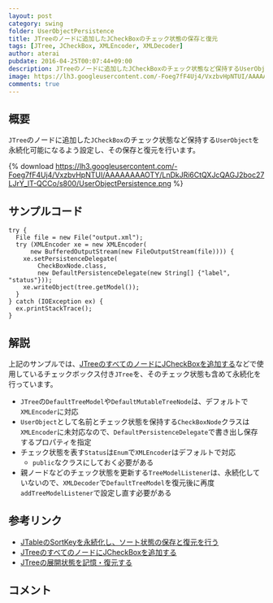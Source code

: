 ```yaml
---
layout: post
category: swing
folder: UserObjectPersistence
title: JTreeのノードに追加したJCheckBoxのチェック状態の保存と復元
tags: [JTree, JCheckBox, XMLEncoder, XMLDecoder]
author: aterai
pubdate: 2016-04-25T00:07:44+09:00
description: JTreeのノードに追加したJCheckBoxのチェック状態など保持するUserObjectを永続化可能になるよう設定し、その保存と復元を行います。
image: https://lh3.googleusercontent.com/-Foeg7fF4Uj4/VxzbvHpNTUI/AAAAAAAAOTY/LnDkJRi6CtQXJcQAGJ2boc27LJrY_lT-QCCo/s800/UserObjectPersistence.png
comments: true
---
```

## 概要
`JTree`のノードに追加した`JCheckBox`のチェック状態など保持する`UserObject`を永続化可能になるよう設定し、その保存と復元を行います。

{% download https://lh3.googleusercontent.com/-Foeg7fF4Uj4/VxzbvHpNTUI/AAAAAAAAOTY/LnDkJRi6CtQXJcQAGJ2boc27LJrY_lT-QCCo/s800/UserObjectPersistence.png %}

## サンプルコード
<pre class="prettyprint"><code>try {
  File file = new File("output.xml");
  try (XMLEncoder xe = new XMLEncoder(
      new BufferedOutputStream(new FileOutputStream(file)))) {
    xe.setPersistenceDelegate(
        CheckBoxNode.class,
        new DefaultPersistenceDelegate(new String[] {"label", "status"}));
    xe.writeObject(tree.getModel());
  }
} catch (IOException ex) {
  ex.printStackTrace();
}
</code></pre>

## 解説
上記のサンプルでは、[JTreeのすべてのノードにJCheckBoxを追加する](http://ateraimemo.com/Swing/CheckBoxNodeEditor.html)などで使用しているチェックボックス付き`JTree`を、そのチェック状態も含めて永続化を行っています。

- `JTree`の`DefaultTreeModel`や`DefaultMutableTreeNode`は、デフォルトで`XMLEncoder`に対応
- `UserObject`として名前とチェック状態を保持する`CheckBoxNode`クラスは`XMLEncoder`に未対応なので、`DefaultPersistenceDelegate`で書き出し保存するプロパティを指定
- チェック状態を表す`Status`は`Enum`で`XMLEncoder`はデフォルトで対応
    - `public`なクラスにしておく必要がある
- 親ノードなどのチェック状態を更新する`TreeModelListener`は、永続化していないので、`XMLDecoder`で`DefaultTreeModel`を復元後に再度`addTreeModelListener`で設定し直す必要がある

<!-- dummy comment line for breaking list -->

## 参考リンク
- [JTableのSortKeyを永続化し、ソート状態の保存と復元を行う](http://ateraimemo.com/Swing/SortKeyPersistence.html)
- [JTreeのすべてのノードにJCheckBoxを追加する](http://ateraimemo.com/Swing/CheckBoxNodeEditor.html)
- [JTreeの展開状態を記憶・復元する](http://ateraimemo.com/Swing/ExpandedDescendants.html)

<!-- dummy comment line for breaking list -->

## コメント
